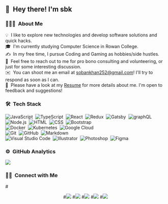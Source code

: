 ## 👋 &nbsp;Hey there! I'm sbk

### 👨🏻‍💻 &nbsp;About Me

💡 &nbsp;I like to explore new technologies and develop software solutions and quick hacks.\
🎓 &nbsp;I'm currently studying Computer Science in Rowan College.\
✍️ &nbsp;In my free time, I pursue Coding and Gaming as hobbies/side hustles.\
💬 &nbsp;Feel free to reach out to me for pro bono consulting and volunteering, or just for some interesting discussion.\
✉️ &nbsp;You can shoot me an email at sobankhan252@gmail.com! I'll try to respond as soon as I can.\
📄 &nbsp;Please have a look at my [Resume](https://drive.google.com/file/d/1y_a4iM4x2zujHz2_1YZCCFgUpI_BRIGK/view) for more details about me. I'm open to feedback and suggestions!

### 🛠 &nbsp;Tech Stack

![JavaScript](https://img.shields.io/badge/-JavaScript-333333?style=flat&logo=javascript)&nbsp;
![TypeScript](https://img.shields.io/badge/-TypeScript-333333?style=flat&logo=typeScript&logoColor=007acc)&nbsp;
![React](https://img.shields.io/badge/-React-333333?style=flat&logo=react)&nbsp;
![Redux](https://img.shields.io/badge/-Redux-333333?style=flat&logo=redux&logoColor=7248b6)&nbsp;
![Gatsby](https://img.shields.io/badge/-Gatsby-333333?style=flat&logo=gatsby&logoColor=633194)&nbsp;
![graphQL](https://img.shields.io/badge/-graphQl-333333?style=flat&logo=graphql&logoColor=de33a6)&nbsp;
![Node.js](https://img.shields.io/badge/-Node.js-333333?style=flat&logo=node.js)&nbsp;
![HTML](https://img.shields.io/badge/-HTML-333333?style=flat&logo=HTML5)&nbsp;
![CSS](https://img.shields.io/badge/-CSS-333333?style=flat&logo=CSS3&logoColor=1572B6)&nbsp;
![Bootstrap](https://img.shields.io/badge/-Bootstrap-333333?style=flat&logo=bootstrap&logoColor=563D7C)\
![Docker](https://img.shields.io/badge/-Docker-333333?style=flat&logo=docker)&nbsp;
![Kubernetes](https://img.shields.io/badge/-Kubernetes-333333?style=flat&logo=kubernetes)&nbsp;
![Google Cloud](https://img.shields.io/badge/-Google%20Cloud-333333?style=flat&logo=google%20cloud)&nbsp;\
![Git](https://img.shields.io/badge/-Git-333333?style=flat&logo=git)&nbsp;
![GitHub](https://img.shields.io/badge/-GitHub-333333?style=flat&logo=github)&nbsp;
![Markdown](https://img.shields.io/badge/-Markdown-333333?style=flat&logo=markdown)\
![Visual Studio Code](https://img.shields.io/badge/-Visual%20Studio%20Code-333333?style=flat&logo=visual-studio-code&logoColor=007ACC)&nbsp;
![Illustrator](https://img.shields.io/badge/-Illustrator-333333?style=flat&logo=adobe-illustrator)&nbsp;
![Photoshop](https://img.shields.io/badge/-Photoshop-333333?style=flat&logo=adobe-photoshop)&nbsp;
![Figma](https://img.shields.io/badge/-Figma-333333?style=flat&logo=figma)&nbsp;


### ⚙️ &nbsp;GitHub Analytics
<img src="https://github-readme-stats.vercel.app/api?username=sobankhan12&&show_icons=true&title_color=ffffff&icon_color=bb2acf&text_color=daf7dc&bg_color=151515">
  





### 🤝🏻 &nbsp;Connect with Me

#<p align="center">
#<a href="https://www.linkedin.com/in/muhammad-soban-601570183/"><img src="https://img.shields.io/badge/-Muhammad%20Soban-0077B5?style=flat-square&logo=Linkedin&logoColor=white"/></a>
#<a href="mailto:sobankhan252@gmail.com"><img src="https://img.shields.io/badge/-sobankhan252@gmail.com-D14836?style=flat-square&logo=Gmail&logoColor=white"/></a>
#<a href="https://www.instagram.com/soban2741/"><img src="https://img.shields.io/badge/-@soban2741-E4405F?style=flat-square&logo=Instagram&logoColor=white"/></a>
#<a href="https://www.facebook.com/soban.khan.9212301/"><img src="https://img.shields.io/badge/-Soban%20Skhan-1877F2?style=flat-square&logo=Facebook&logoColor=white"/></a>
#<a href="https://www.fiverr.com/users/muhammadsoba957/"><img src="https://img.shields.io/badge/-@muhammadsoba957-1dbf73?style=flat-square&logo=Fiverr&logoColor=white"/></a>
